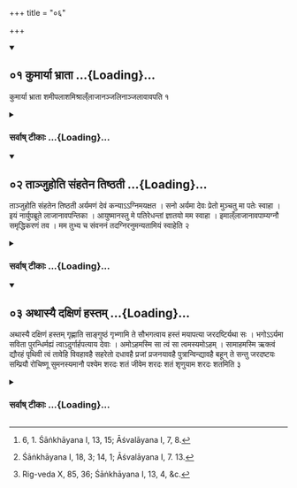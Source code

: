 +++
title = "०६"

+++
<div class="js_include" includetitle="true" newlevelforh1="2" unfilled url="/vedAH_yajuH/vAjasaneyam/sUtram/pAraskara-gRhyam/vishvAsa-prastutiH/1/06/01_kumAryA_bhrAtA.md">
<details open><summary><h2>०१ कुमार्या भ्राता ...{Loading}...</h2></summary>

कुमार्या भ्राता शमीपलाशमिश्राल्ँलाजानञ्जलिनाञ्जलावावपति १
</details>
</div>
<div class="js_include collapsed" newlevelforh1="3" title="सर्वाष् टीकाः" unfilled url="/vedAH_yajuH/vAjasaneyam/sUtram/pAraskara-gRhyam/sarvASh_TIkAH/1/06/01_kumAryA_bhrAtA.md">
<details><summary><h3>सर्वाष् टीकाः ...{Loading}...</h3></summary>
<details><summary>Oldenberg</summary>

1 [^1] . The girl's brother pours out of his joined hands into her joined hands fried grain mixed with Śamī leaves.


[^1]:  6, 1. Śāṅkhāyana I, 13, 15; Āśvalāyana I, 7, 8.
</details>
</details>
</div>
<div class="js_include" includetitle="true" newlevelforh1="2" unfilled url="/vedAH_yajuH/vAjasaneyam/sUtram/pAraskara-gRhyam/vishvAsa-prastutiH/1/06/02_tAnjuhoti_saMhatena_tiShThatI.md">
<details open><summary><h2>०२ ताञ्जुहोति संहतेन तिष्ठती ...{Loading}...</h2></summary>

ताञ्जुहोति संहतेन तिष्ठती अर्यमणं देवं कन्याऽऽग्निमयक्षत । सनो अर्यमा देवः प्रेतो मुञ्चतु मा पतेः स्वाहा । इयं नार्युपब्रूते लाजानावपन्तिका । आयुष्मानस्तु मे पतिरेधन्तां ज्ञातयो मम स्वाहा । इमाल्ँलाजानावपाम्यग्नौ समृद्धिकरणं तव । मम तुभ्य च संवननं तदग्निरनुमन्यतामियं स्वाहेति २
</details>
</div>
<div class="js_include collapsed" newlevelforh1="3" title="सर्वाष् टीकाः" unfilled url="/vedAH_yajuH/vAjasaneyam/sUtram/pAraskara-gRhyam/sarvASh_TIkAH/1/06/02_tAnjuhoti_saMhatena_tiShThatI.md">
<details><summary><h3>सर्वाष् टीकाः ...{Loading}...</h3></summary>
<details><summary>Oldenberg</summary>

2 [^2] . This she sacrifices, with firmly joined hands, standing, (while the bridegroom recites the verses,)


[^2]:  Śāṅkhāyana I, 18, 3; 14, 1; Āśvalāyana I, 7. 13.


'To the god Aryaman the girls have made sacrifice, to Agni; may he, god Aryaman, loosen us from here, and not from the husband. Svāhā!

'This woman, strewing grains, prays thus, "May my husband live long; may my relations be prosperous." Svāhā!

'These grains I throw into the fire: may this bring prosperity to thee, and may it unite me with thee. May Agni grant us that. N.N.! Svāhā!'
</details>
</details>
</div>
<div class="js_include" includetitle="true" newlevelforh1="2" unfilled url="/vedAH_yajuH/vAjasaneyam/sUtram/pAraskara-gRhyam/vishvAsa-prastutiH/1/06/03_athAsyai_daxiNaM_hastam.md">
<details open><summary><h2>०३ अथास्यै दक्षिणं हस्तम् ...{Loading}...</h2></summary>

अथास्यै दक्षिणं हस्तम् गृह्णाति साङ्गुष्ठं गृभ्णामि ते सौभगत्वाय हस्तं मयापत्या जरदष्टिर्यथा सः । भगोऽऽर्यमा सविता पुरन्धिर्मह्यं त्वाऽदुर्गार्हपत्याय देवाः । अमोऽहमस्मि सा त्वं सा त्वमस्यमोऽहम् । सामाहमस्मि ऋक्त्वं द्यौरहं पृथिवी त्वं तावेहि विवहावहै सहरेतो दधावहै प्रजां प्रजनयावहै पुत्रान्विन्द्यावहै बहून् ते सन्तु जरदष्टयः सम्प्रियौ रोचिष्णू सुमनस्यमानौ पश्येम शरदः शतं जीवेम शरदः शतं शृणुयाम शरदः शतमिति ३
</details>
</div>
<div class="js_include collapsed" newlevelforh1="3" title="सर्वाष् टीकाः" unfilled url="/vedAH_yajuH/vAjasaneyam/sUtram/pAraskara-gRhyam/sarvASh_TIkAH/1/06/03_athAsyai_daxiNaM_hastam.md">
<details><summary><h3>सर्वाष् टीकाः ...{Loading}...</h3></summary>
<details><summary>Oldenberg</summary>

3 [^3] . He then seizes her right hand together with the thumb, with (the verses),


[^3]:  Rig-veda X, 85, 36; Śāṅkhāyana I, 13, 4, &c.


'I seize thy hand for the sake of happiness, that thou mayst live to old age with me, thy husband. Bhaga, Aryaman, Sāvitrī, Purandhi, the gods have given thee to me that we may rule our house.

'This am I, that art thou; that art thou, this am I. The Sāman am I, the Ṛc thou; the heaven I, the earth thou.

'Come! Let us marry. Let us unite our sperm. Let us beget offspring. Let us acquire many sons, and may they reach old age.

'Loving, bright, with genial minds may we see a hundred autumns, may we live a hundred autumns, may we hear a hundred autumns!'
</details>
</details>
</div>